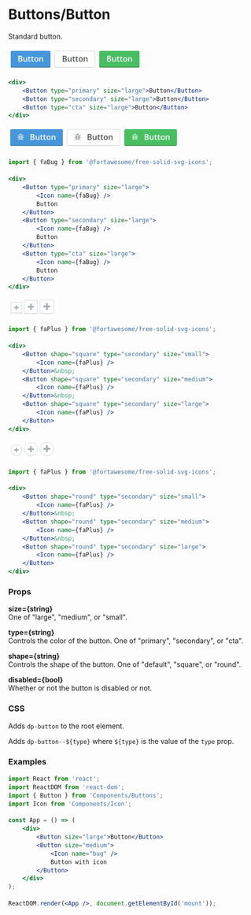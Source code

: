 Buttons/Button
==============
Standard button.

![Button example](../../assets/images/button-1.png)

```jsx
<div>
    <Button type="primary" size="large">Button</Button>
    <Button type="secondary" size="large">Button</Button>
    <Button type="cta" size="large">Button</Button>
</div>
```

![Button example](../../assets/images/button-2.png)


```jsx
import { faBug } from '@fortawesome/free-solid-svg-icons';

<div>
    <Button type="primary" size="large">
        <Icon name={faBug} />
        Button
    </Button>
    <Button type="secondary" size="large">
        <Icon name={faBug} />
        Button
    </Button>
    <Button type="cta" size="large">
        <Icon name={faBug} />
        Button
    </Button>
</div>
```

![Button example](../../assets/images/button-3.png)

```jsx
import { faPlus } from '@fortawesome/free-solid-svg-icons';

<div>
    <Button shape="square" type="secondary" size="small">
        <Icon name={faPlus} />
    </Button>&nbsp;
    <Button shape="square" type="secondary" size="medium">
        <Icon name={faPlus} />
    </Button>&nbsp;
    <Button shape="square" type="secondary" size="large">
        <Icon name={faPlus} />
    </Button>
</div>
```

![Button example](../../assets/images/button-4.png)

```jsx
import { faPlus } from '@fortawesome/free-solid-svg-icons';

<div>
    <Button shape="round" type="secondary" size="small">
        <Icon name={faPlus} />
    </Button>&nbsp;
    <Button shape="round" type="secondary" size="medium">
        <Icon name={faPlus} />
    </Button>&nbsp;
    <Button shape="round" type="secondary" size="large">
        <Icon name={faPlus} />
    </Button>
</div>
```

### Props

**size={string}**  
One of "large", "medium", or "small".

**type={string}**  
Controls the color of the button. One of "primary", "secondary", or "cta".

**shape={string}**  
Controls the shape of the button. One of "default", "square", or "round".

**disabled={bool}**  
Whether or not the button is disabled or not.

### CSS
Adds `dp-button` to the root element.

Adds `dp-button--${type}` where `${type}` is the value of the `type` prop.

### Examples

```jsx
import React from 'react';
import ReactDOM from 'react-dom';
import { Button } from 'Components/Buttons';
import Icon from 'Components/Icon';

const App = () => (
    <div>
        <Button size="large">Button</Button>
        <Button size="medium">
            <Icon name="bug" />
            Button with icon
        </Button>
    </div>
);

ReactDOM.render(<App />, document.getElementById('mount'));
```

